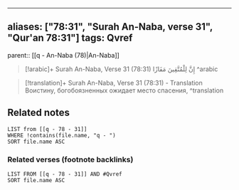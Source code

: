 
---
aliases: ["78:31", "Surah An-Naba, verse 31", "Qur'an 78:31"]
tags: Qvref
---

parent:: [[q - An-Naba (78)|An-Naba]]

> [!arabic]+ Surah An-Naba, Verse 31 (78:31)
> <span class="quran-arabic">إِنَّ لِلْمُتَّقِينَ مَفَازًا</span>
^arabic

> [!translation]+ Surah An-Naba, Verse 31 (78:31) - Translation
> Воистину, богобоязненных ожидает место спасения,
^translation



## Related notes
```dataview
LIST from [[q - 78 - 31]]
WHERE !contains(file.name, "q - ")
SORT file.name ASC
```

### Related verses (footnote backlinks)
```dataview
LIST FROM [[q - 78 - 31]] AND #Qvref
SORT file.name ASC
```

